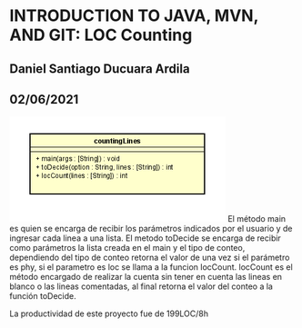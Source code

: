 # INTRODUCTION TO JAVA, MVN, AND GIT: LOC Counting
## Daniel Santiago Ducuara Ardila
## 02/06/2021
![Diseño CountingLines](/Design/countingLines.png "Diseño CountingLines")
El método main es quien se encarga de recibir los parámetros indicados por el usuario y de ingresar cada linea a una lista.
El metodo toDecide se encarga de recibir como parámetros la lista creada en el main y el tipo de conteo, dependiendo del
tipo de conteo retorna el valor de una vez si el parámetro es phy, si el parametro es loc se llama a la funcion locCount.
locCount es el método encargado de realizar la cuenta sin tener en cuenta las lineas en blanco o las lineas comentadas, al
final retorna el valor del conteo a la función toDecide.

La productividad de este proyecto fue de 199LOC/8h 

